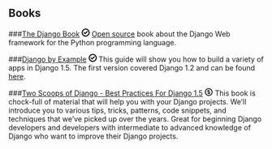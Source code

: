 Books
-----

###[The Django Book](http://www.djangobook.com) ![Free](/images/free.png)
[Open source](https://github.com/jacobian/djangobook.com) book about the Django Web framework for the Python programming language.

###[Django by Example](http://lightbird.net/dbe2/) ![Free](/images/free.png)
This guide will show you how to build a variety of apps in Django 1.5. The first version covered Django 1.2 and can be found [here](http://lightbird.net/dbe/).

###[Two Scoops of Django - Best Practices For Django 1.5](https://django.2scoops.org/) ![Paid](/images/paid.png)
This book is chock-full of material that will help you with your Django projects. We’ll introduce you to various tips, tricks, patterns, code snippets, and techniques that we’ve picked up over the years. Great for beginning Django developers and developers with intermediate to advanced knowledge of Django who want to improve their Django projects.
